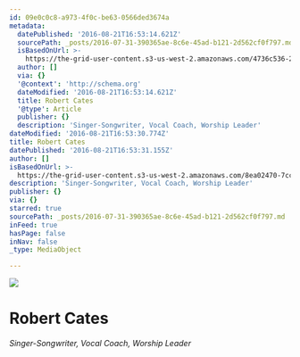 ```yaml
---
id: 09e0c0c8-a973-4f0c-be63-0566ded3674a
metadata:
  datePublished: '2016-08-21T16:53:14.621Z'
  sourcePath: _posts/2016-07-31-390365ae-8c6e-45ad-b121-2d562cf0f797.md
  isBasedOnUrl: >-
    https://the-grid-user-content.s3-us-west-2.amazonaws.com/4736c536-212d-4579-bc12-31788a1a5c89.png
  author: []
  via: {}
  '@context': 'http://schema.org'
  dateModified: '2016-08-21T16:53:14.621Z'
  title: Robert Cates
  '@type': Article
  publisher: {}
  description: 'Singer-Songwriter, Vocal Coach, Worship Leader'
dateModified: '2016-08-21T16:53:30.774Z'
title: Robert Cates
datePublished: '2016-08-21T16:53:31.155Z'
author: []
isBasedOnUrl: >-
  https://the-grid-user-content.s3-us-west-2.amazonaws.com/8ea02470-7ccb-401a-98c1-9e3a70ab0e24.png
description: 'Singer-Songwriter, Vocal Coach, Worship Leader'
publisher: {}
via: {}
starred: true
sourcePath: _posts/2016-07-31-390365ae-8c6e-45ad-b121-2d562cf0f797.md
inFeed: true
hasPage: false
inNav: false
_type: MediaObject

---
```

![](https://imgflo.herokuapp.com/graph/vahj1ThiexotieMo/ded1583bb389f59b609300132000448c/croprotate.png?cropheight=2883&cropwidth=5394&degrees=0&input=https%3A%2F%2Fthe-grid-user-content.s3-us-west-2.amazonaws.com%2F8ea02470-7ccb-401a-98c1-9e3a70ab0e24.png&x=191&y=0)

# Robert Cates

_Singer-Songwriter, Vocal Coach, Worship Leader_